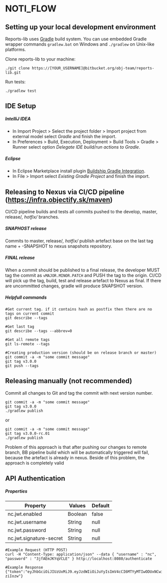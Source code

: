 # NOTI_FLOW

## Setting up your local development environment

Reports-lib uses [Gradle](https://gradle.org) build system. You can use embedded Gradle wrapper commands `gradlew.bat` on Windows and `./gradlew` on Unix-like platforms.

Clone reports-lib to your machine:

```
./git clone https://[YOUR_USERNAME]@bitbucket.org/obj-team/reports-lib.git
```

Run tests:

```
./gradlew test
```

## IDE Setup
##### IntelliJ IDEA

* In Import Project > Select the project folder > Import project from external model select *Gradle* and finish the import. 
* In Preferences > Build, Execution, Deployment > Build Tools > Gradle > Runner select option *Delegate IDE build/run actions to Gradle*. 

##### Eclipse

* In Eclipse Marketplace install plugin [Buildship Gradle Integration](http://marketplace.eclipse.org/content/buildship-gradle-integration).
* In File > Import select *Existing Gradle Project* and finish the import.

## Releasing to Nexus via CI/CD pipeline (https://infra.objectify.sk/maven)

CI/CD pipeline builds and tests all commits pushed to the develop, master, release/*, hotfix/* branches. 

##### SNAPHOST release
Commits to master, release/*, hotfix/* publish artefact base on the last tag name + -SNAPSHOT to nexus snapshots repository.

##### FINAL release
When a commit should be published to a final release, the developer MUST tag the commit as `vMAJOR.MINOR.PATCH` and PUSH the tag to the origin. 
CI/CD will pick up the tag, build, test and release artefact to Nexus as final. If there are uncommitted changes, gradle will produce SNAPSHOT version. 

##### Helpfull commands

```
#Get current tag. if it contains hash as postfix then there are no tags on current commit 
git describe --tags 					

#Get last tag
git describe --tags --abbrev=0		

#Get all remote tags
git ls-remote --tags

#Creating production version (should be on release branch or master)
git commit -a -m "some commit message"
git tag v3.0.0 
git push --tags

```

## Releasing manually (not recommended)

Commit all changes to Git and tag the commit with next version number. 

```
git commit -a -m "some commit message"
git tag v3.0.0 
./gradlew publish
```

or

```
git commit -a -m "some commit message"
git tag v3.0.0-rc.01
./gradlew publish
```

Problem of this approach is that after pushing our changes to remote branch, BB pipeline build which will be automatically triggered will fail, because the artefact is already in nexus. Beside of this problem, the approach is completely valid


## API Authentication

##### Properties
| Property                | Values                  | Default |
|-------------------------|-------------------------|---------|
| nc.jwt.enabled          | Boolean                 | false   |
| nc.jwt.username         | String                  | null    |
| nc.jwt.password         | String                  | null    |
| nc.jwt.signature-secret | String                  | null    |

```
#Example Request (HTTP POST)
curl -H "Content-Type: application/json" --data { "username" : "nc", "password" : "3jfAEmJKYqVCLE" } http://localhost:8080/authenticate

#Example Response
{"token":"eyJhbGciOiJIUzUxMiJ9.eyJzdWIiOiJuYyIsImV4cCI6MTYyMTIwODUxNCwiaWF0IjoxNjIxMTkwNTE0fQ.Se6yitIkVvbyVkWZIZk8Vxpr_Gp0L9uONW9ErideekzKlQUfogSfdqVz7LPGAZcZR2JK0OiYsjRSQq5-ziIozw"}
```
